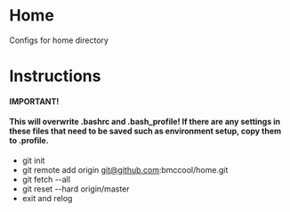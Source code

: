 # Home
Configs for home directory

# Instructions
#### IMPORTANT! 
#### This will overwrite .bashrc and .bash_profile!  If there are any settings in these files that need to be saved such as environment setup, copy them to .profile.
* git init
* git remote add origin git@github.com:bmccool/home.git
* git fetch --all
* git reset --hard origin/master
* exit and relog
